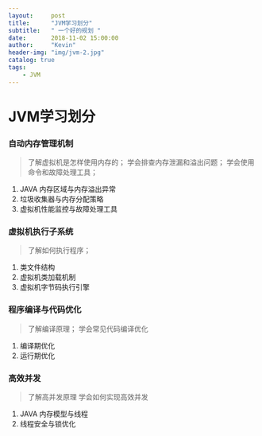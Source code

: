 ```yaml
---
layout:     post
title:      "JVM学习划分"
subtitle:   " 一个好的规划 "
date:       2018-11-02 15:00:00
author:     "Kevin"
header-img: "img/jvm-2.jpg"
catalog: true
tags:
    - JVM
---
```


# JVM学习划分
### 自动内存管理机制
> 了解虚拟机是怎样使用内存的；
> 学会排查内存泄漏和溢出问题；
> 学会使用命令和故障处理工具；

1. JAVA 内存区域与内存溢出异常
2. 垃圾收集器与内存分配策略
3. 虚拟机性能监控与故障处理工具

### 虚拟机执行子系统
> 了解如何执行程序；

1. 类文件结构
2. 虚拟机类加载机制
3. 虚拟机字节码执行引擎
### 程序编译与代码优化
> 了解编译原理；
> 学会常见代码编译优化

1. 编译期优化
2. 运行期优化
### 高效并发
> 了解高并发原理
> 学会如何实现高效并发

1. JAVA 内存模型与线程
2. 线程安全与锁优化

